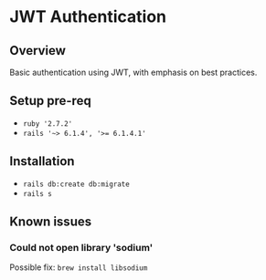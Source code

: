 # JWT Authentication

## Overview

Basic authentication using JWT, with emphasis on best practices.

## Setup pre-req

* `ruby '2.7.2'`
* `rails '~> 6.1.4', '>= 6.1.4.1'`

## Installation

* `rails db:create db:migrate`
* `rails s`

## Known issues

### Could not open library 'sodium'

Possible fix: `brew install libsodium`
